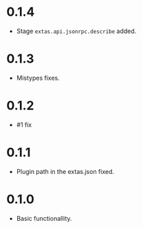 # 0.1.4

- Stage `extas.api.jsonrpc.describe` added.

# 0.1.3

- Mistypes fixes.

# 0.1.2

- #1 fix

# 0.1.1

- Plugin path in the extas.json fixed.

# 0.1.0

- Basic functionallity.